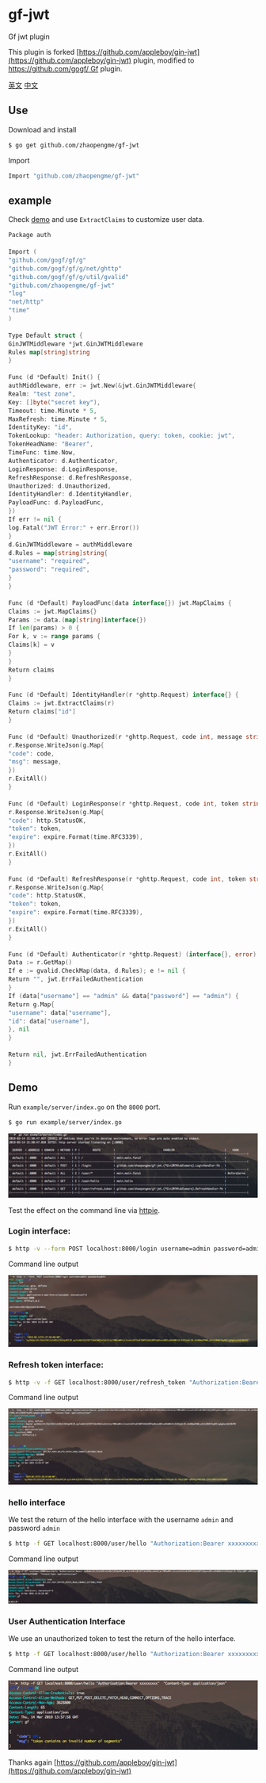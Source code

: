 # gf-jwt
Gf jwt plugin

This plugin is forked [https://github.com/appleboy/gin-jwt](https://github.com/appleboy/gin-jwt) plugin, modified to [https://github.com/gogf/ Gf](https://github.com/gogf/gf) plugin.


[英文](README.md) [中文](README_zh.md)


## Use

Download and install

```sh
$ go get github.com/zhaopengme/gf-jwt
```

Import

```go
Import "github.com/zhaopengme/gf-jwt"
```

## example

Check [demo](example/auth/index.go) and use `ExtractClaims` to customize user data.

[embedmd]:# (example/auth/index.go go)

```go
Package auth

Import (
"github.com/gogf/gf/g"
"github.com/gogf/gf/g/net/ghttp"
"github.com/gogf/gf/g/util/gvalid"
"github.com/zhaopengme/gf-jwt"
"log"
"net/http"
"time"
)

Type Default struct {
GinJWTMiddleware *jwt.GinJWTMiddleware
Rules map[string]string
}

Func (d *Default) Init() {
authMiddleware, err := jwt.New(&jwt.GinJWTMiddleware{
Realm: "test zone",
Key: []byte("secret key"),
Timeout: time.Minute * 5,
MaxRefresh: time.Minute * 5,
IdentityKey: "id",
TokenLookup: "header: Authorization, query: token, cookie: jwt",
TokenHeadName: "Bearer",
TimeFunc: time.Now,
Authenticator: d.Authenticator,
LoginResponse: d.LoginResponse,
RefreshResponse: d.RefreshResponse,
Unauthorized: d.Unauthorized,
IdentityHandler: d.IdentityHandler,
PayloadFunc: d.PayloadFunc,
})
If err != nil {
log.Fatal("JWT Error:" + err.Error())
}
d.GinJWTMiddleware = authMiddleware
d.Rules = map[string]string{
"username": "required",
"password": "required",
}
}

Func (d *Default) PayloadFunc(data interface{}) jwt.MapClaims {
Claims := jwt.MapClaims{}
Params := data.(map[string]interface{})
If len(params) > 0 {
For k, v := range params {
Claims[k] = v
}
}
Return claims
}

Func (d *Default) IdentityHandler(r *ghttp.Request) interface{} {
Claims := jwt.ExtractClaims(r)
Return claims["id"]
}

Func (d *Default) Unauthorized(r *ghttp.Request, code int, message string) {
r.Response.WriteJson(g.Map{
"code": code,
"msg": message,
})
r.ExitAll()
}

Func (d *Default) LoginResponse(r *ghttp.Request, code int, token string, expire time.Time) {
r.Response.WriteJson(g.Map{
"code": http.StatusOK,
"token": token,
"expire": expire.Format(time.RFC3339),
})
r.ExitAll()
}

Func (d *Default) RefreshResponse(r *ghttp.Request, code int, token string, expire time.Time) {
r.Response.WriteJson(g.Map{
"code": http.StatusOK,
"token": token,
"expire": expire.Format(time.RFC3339),
})
r.ExitAll()
}

Func (d *Default) Authenticator(r *ghttp.Request) (interface{}, error) {
Data := r.GetMap()
If e := gvalid.CheckMap(data, d.Rules); e != nil {
Return "", jwt.ErrFailedAuthentication
}
If (data["username"] == "admin" && data["password"] == "admin") {
Return g.Map{
"username": data["username"],
"id": data["username"],
}, nil
}

Return nil, jwt.ErrFailedAuthentication
}

```

## Demo

Run `example/server/index.go` on the `8000` port.

```bash
$ go run example/server/index.go
```

![api screenshot](screenshot/server.png)

Test the effect on the command line via [httpie](https://github.com/jkbrzt/httpie).

### Login interface:

```bash
$ http -v --form POST localhost:8000/login username=admin password=admin
```

Command line output

![api screenshot](screenshot/login.png)

### Refresh token interface:

```bash
$ http -v -f GET localhost:8000/user/refresh_token "Authorization:Bearer xxxxxxxxx" "Content-Type: application/json"
```

Command line output

![api screenshot](screenshot/refresh_token.png)

### hello interface

We test the return of the hello interface with the username `admin` and password `admin`

```bash
$ http -f GET localhost:8000/user/hello "Authorization:Bearer xxxxxxxxx" "Content-Type: application/json"
```

Command line output

![api screenshot](screenshot/hello.png)

### User Authentication Interface

We use an unauthorized token to test the return of the hello interface.

```bash
$ http -f GET localhost:8000/user/hello "Authorization:Bearer xxxxxxxxx" "Content-Type: application/json"
```

Command line output

![api screenshot](screenshot/401.png)


Thanks again [https://github.com/appleboy/gin-jwt](https://github.com/appleboy/gin-jwt)